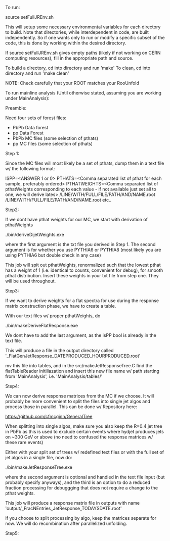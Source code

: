 To run:

source setFullJREnv.sh

This will setup some necessary environmental variables for each directory to build. Note that directories, while interdependent in code, are built independently. So if one wants only to run or modify a specific subset of the code, this is done by working within the desired directory.

If source setFullJREnv.sh gives empty paths (likely if not working on CERN computing resources), fill in the appropriate path and source.

To build a directory, cd into directory and run 'make'
To clean, cd into directory and run 'make clean'

NOTE: Check carefully that your ROOT matches your RooUnfold

To run mainline analysis (Until otherwise stated, assuming you are working under MainAnalysis):

Preamble:

Need four sets of forest files:
 * PbPb Data forest
 * pp Data Forest
 * PbPb MC files (some selection of pthats)
 * pp MC files (some selection of pthats)

Step 1:

Since the MC files will most likely be a set of pthats, dump them in a text file w/ the following format:

ISPP=<ANSWER 1 or 0>
PTHATS=<Comma separated list of pthat for each sample, preferably ordered>
PTHATWEIGHTS=<Comma separated list of pthatWeights corresponding to each value - if not available just set all to one, we will derive lates>
/LINE/WITH/FULL/FILE/PATH/AND/NAME.root
/LINE/WITH/FULL/FILE/PATH/AND/NAME.root
etc..

Step2:

If we dont have pthat weights for our MC, we start with derivation of pthatWeights

./bin/deriveDijetWeights.exe <inTxtFileName> <isPYTHIA6 boolean>

where the first argument is the txt file you derived in Step 1. The second argument is for whether you use PYTHIA6 or PYTHIA8 (most likely you are using PYTHIA6 but double check in any case)

This job will spit out pthatWeights, renormalized such that the lowest pthat has a weight of 1 (i.e. identical to counts, convenient for debug), for smooth pthat distribution. Insert these weights in your txt file from step one. They will be used throughout.

Step3:

If we want to derive weights for a flat spectra for use during the response matrix construction phase, we have to create a table.

With our text files w/ proper pthatWeights, do

./bin/makeDeriveFlatResponse.exe <inTxtName> <isPP-opt>

We dont have to add the last argument, as the isPP bool is already in the text file.

This will produce a file in the output directory called '<inTxtName>_FlatGenJetResponse_DATEPRODUCED_HOURPRODUCED.root'

mv this file into tables, and in the src/makeJetResponseTree.C find the flatTableReader initiliazation and insert this new file name w/ path starting from 'MainAnalysis', i.e. 'MainAnalysis/tables/<name>'

Step4:

We can now derive response matrices from the MC if we choose. It will probably be more convenient to split the files into single jet algos and process those in parallel. This can be done w/ Repository here:

https://github.com/cfmcginn/GeneralTree

When splitting into single algos, make sure you also keep the R=0.4 jet tree in PbPb as this is used to exclude certain events where hydjet produces jets on ~300 GeV or above (no need to confused the response matrices w/ these rare events)

Either with your split set of trees w/ redefined text files or with the full set of jet algos in a single file, now do:

./bin/makeJetResponseTree.exe <inTxtName> <isPP-opt> <fractionalNumberOfEvents>

where the second argument is optional and handled in the text file input (but probably specify anyways), and the third is an option to do a reduced fraction processing for debuggging that does not require a change to the pthat weights.

This job will produce a response matrix file in outputs with name 'output/<inTxtName>_FracNEntries<fractionalNumberOfEvents>_JetResponse_TODAYSDATE.root'

If you choose to split processing by algo, keep the matrices separate for now. We will do recombination after parallelized unfolding.

Step5:


